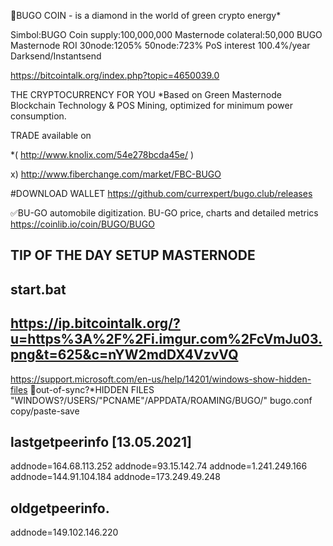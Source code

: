 
💎BUGO COIN - is a diamond in the world of green crypto energy*

Simbol:BUGO
Coin supply:100,000,000
Masternode colateral:50,000 BUGO
Masternode ROI 30node:1205%  50node:723%
PoS interest 100.4%/year
Darksend/Instantsend



https://bitcointalk.org/index.php?topic=4650039.0



THE CRYPTOCURRENCY FOR YOU
*Based on Green Masternode Blockchain Technology & POS Mining,  optimized for minimum power consumption.

TRADE
available on

*( http://www.knolix.com/54e278bcda45e/ )

x) http://www.fiberchange.com/market/FBC-BUGO




#DOWNLOAD WALLET
https://github.com/currexpert/bugo.club/releases



✅BU-GO automobile digitization.
BU-GO  price, charts and detailed metrics
https://coinlib.io/coin/BUGO/BUGO



TIP OF THE DAY
SETUP MASTERNODE
-----------------------------
start.bat
-----------------------------
https://ip.bitcointalk.org/?u=https%3A%2F%2Fi.imgur.com%2FcVmJu03.png&t=625&c=nYW2mdDX4VzvVQ
-----------------------------



https://support.microsoft.com/en-us/help/14201/windows-show-hidden-files
🤬out-of-sync?*HIDDEN FILES "WINDOWS?/USERS/"PCNAME"/APPDATA/ROAMING/BUGO/" bugo.conf copy/paste-save






lastgetpeerinfo [13.05.2021]
---------------------------------------------------------------------------------------
addnode=164.68.113.252
addnode=93.15.142.74
addnode=1.241.249.166
addnode=144.91.104.184
addnode=173.249.49.248





oldgetpeerinfo.
----------------------------------------------------------


addnode=149.102.146.220












